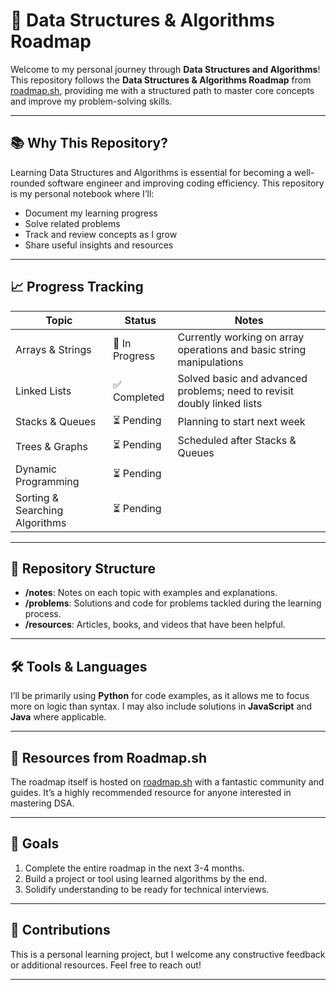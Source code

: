 # 🚀 Data Structures & Algorithms Roadmap

Welcome to my personal journey through **Data Structures and Algorithms**! This repository follows the **Data Structures & Algorithms Roadmap** from [roadmap.sh](https://roadmap.sh), providing me with a structured path to master core concepts and improve my problem-solving skills.

---

## 📚 Why This Repository?

Learning Data Structures and Algorithms is essential for becoming a well-rounded software engineer and improving coding efficiency. This repository is my personal notebook where I’ll:

- Document my learning progress
- Solve related problems
- Track and review concepts as I grow
- Share useful insights and resources

---

## 📈 Progress Tracking

| Topic                   | Status        | Notes                                                                 |
|-------------------------|---------------|-----------------------------------------------------------------------|
| Arrays & Strings        | 🚧 In Progress | Currently working on array operations and basic string manipulations |
| Linked Lists            | ✅ Completed   | Solved basic and advanced problems; need to revisit doubly linked lists |
| Stacks & Queues         | ⏳ Pending    | Planning to start next week                                           |
| Trees & Graphs          | ⏳ Pending    | Scheduled after Stacks & Queues                                       |
| Dynamic Programming     | ⏳ Pending    |                                                                       |
| Sorting & Searching Algorithms | ⏳ Pending |                                |

---

## 📂 Repository Structure

- **/notes**: Notes on each topic with examples and explanations.
- **/problems**: Solutions and code for problems tackled during the learning process.
- **/resources**: Articles, books, and videos that have been helpful.

---

## 🛠 Tools & Languages

I’ll be primarily using **Python** for code examples, as it allows me to focus more on logic than syntax. I may also include solutions in **JavaScript** and **Java** where applicable.

---

## 🚀 Resources from Roadmap.sh

The roadmap itself is hosted on [roadmap.sh](https://roadmap.sh) with a fantastic community and guides. It’s a highly recommended resource for anyone interested in mastering DSA.

---

## 📅 Goals

1. Complete the entire roadmap in the next 3-4 months.
2. Build a project or tool using learned algorithms by the end.
3. Solidify understanding to be ready for technical interviews.

---

## 🤝 Contributions

This is a personal learning project, but I welcome any constructive feedback or additional resources. Feel free to reach out!

--- 
